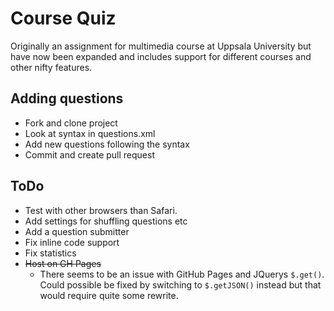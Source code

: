# Course Quiz
Originally an assignment for multimedia course at Uppsala University but have now been expanded and includes support for different courses and other nifty features.

## Adding questions
- Fork and clone project
- Look at syntax in questions.xml
- Add new questions following the syntax
- Commit and create pull request

## ToDo
+ Test with other browsers than Safari.
+ Add settings for shuffling questions etc
+ Add a question submitter
+ Fix inline code support
+ Fix statistics
+ ~~Host on GH Pages~~
  + There seems to be an issue with GitHub Pages and JQuerys `$.get()`. Could possible be fixed by switching to `$.getJSON()` instead but that would require quite some rewrite.
